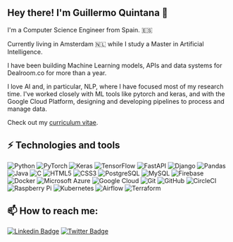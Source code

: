 ## Hey there! I'm Guillermo Quintana 👋

I'm a Computer Science Engineer from Spain. 🇪🇸

Currently living in Amsterdam 🇳🇱 while I study a Master in Artificial Intelligence.

I have been building Machine Learning models, APIs and data systems for Dealroom.co for more than a year. 

I love AI and, in particular, NLP, where I have focused most of my research time. I've worked closely with ML tools like pytorch and keras, and with the Google Cloud Platform, designing and developing pipelines to process and manage data. 

Check out my [curriculum vitae](https://guilleqp.github.io/CV_GuillermoQuintana_2022.pdf).

## ⚡ Technologies and tools

![Python](https://img.shields.io/badge/-Python-black?style=flat-square&logo=Python)
![PyTorch](https://img.shields.io/badge/-PyTorch-black?style=flat-square&logo=pytorch)
![Keras](https://img.shields.io/badge/-Keras-black?style=flat-square&logo=keras)
![TensorFlow](https://img.shields.io/badge/-TensorFlow-black?style=flat-square&logo=tensorflow)
![FastAPI](https://img.shields.io/badge/-FastAPI-black?style=flat-square&logo=fastapi)
![Django](https://img.shields.io/badge/-Django-black?style=flat-square&logo=django)
![Pandas](https://img.shields.io/badge/-Pandas-black?style=flat-square&logo=pandas)
![Java](https://img.shields.io/badge/-java-E34A86?style=flat-square&logo=java)
![C](https://img.shields.io/badge/-C-00599C?style=flat-square&logo=c)
![HTML5](https://img.shields.io/badge/-HTML5-E34F26?style=flat-square&logo=html5&logoColor=white)
![CSS3](https://img.shields.io/badge/-CSS3-1572B6?style=flat-square&logo=css3)
![PostgreSQL](https://img.shields.io/badge/-PostgreSQL-336791?style=flat-square&logo=postgresql)
![MySQL](https://img.shields.io/badge/-MySQL-black?style=flat-square&logo=mysql)
![Firebase](https://img.shields.io/badge/-Firebase-yellow?style=flat-square&logo=Firebase)
![Docker](https://img.shields.io/badge/-Docker-black?style=flat-square&logo=docker)
![Microsoft Azure](https://img.shields.io/badge/Microsoft%20Azure-232F7E?style=flat-square&logo=microsoft-azure)
![Google Cloud](https://img.shields.io/badge/Google%20Cloud-black?style=flat-square&logo=google-cloud)
![Git](https://img.shields.io/badge/-Git-black?style=flat-square&logo=git)
![GitHub](https://img.shields.io/badge/-GitHub-181717?style=flat-square&logo=github)
![CircleCI](https://img.shields.io/badge/-CircleCI-181717?style=flat-square&logo=circleci)
![Raspberry Pi](https://img.shields.io/badge/-Raspberry%20Pi-C51A4A?style=flat-square&logo=Raspberry-Pi)
![Kubernetes](https://img.shields.io/badge/-Kubernetes-black?style=flat-square&logo=kubernetes)
![Airflow](https://img.shields.io/badge/-Airflow-black?style=flat-square&logo=apacheairflow)
![Terraform](https://img.shields.io/badge/-Terraform-black?style=flat-square&logo=terraform)

## 📫 How to reach me:

[![Linkedin Badge](https://img.shields.io/badge/-guilleqp-blue?style=flat-square&logo=Linkedin&logoColor=white&link=https://www.linkedin.com/in/guilleqp/)](https://www.linkedin.com/in/guilleqp/)
[![Twitter Badge](https://img.shields.io/badge/-guilleqp-lightblue?style=flat-square&logo=Twitter&logoColor=white&link=https://twitter.com/Guille_qp)](https://twitter.com/Guille_qp)
